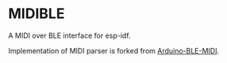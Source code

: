 # MIDIBLE

A MIDI over BLE interface for esp-idf.

Implementation of MIDI parser is forked from [Arduino-BLE-MIDI](https://github.com/lathoub/Arduino-BLE-MIDI).
